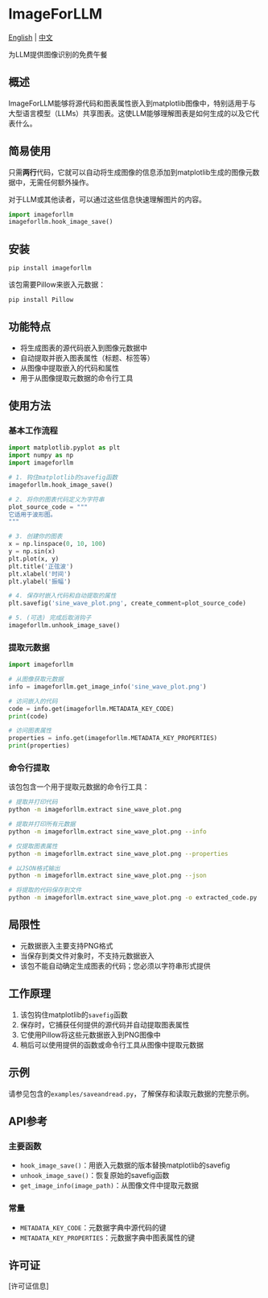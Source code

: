 # ImageForLLM

[English](README.md) | [中文](README_zh.md)

为LLM提供图像识别的免费午餐

## 概述

ImageForLLM能够将源代码和图表属性嵌入到matplotlib图像中，特别适用于与大型语言模型（LLMs）共享图表。这使LLM能够理解图表是如何生成的以及它代表什么。

## 简易使用

只需**两行**代码，它就可以自动将生成图像的信息添加到matplotlib生成的图像元数据中，无需任何额外操作。

对于LLM或其他读者，可以通过这些信息快速理解图片的内容。

```python
import imageforllm
imageforllm.hook_image_save()
```

## 安装

```bash
pip install imageforllm
```

该包需要Pillow来嵌入元数据：

```bash
pip install Pillow
```

## 功能特点

- 将生成图表的源代码嵌入到图像元数据中
- 自动提取并嵌入图表属性（标题、标签等）
- 从图像中提取嵌入的代码和属性
- 用于从图像提取元数据的命令行工具

## 使用方法

### 基本工作流程

```python
import matplotlib.pyplot as plt
import numpy as np
import imageforllm

# 1. 钩住matplotlib的savefig函数
imageforllm.hook_image_save()

# 2. 将你的图表代码定义为字符串
plot_source_code = """
它适用于波形图。
"""

# 3. 创建你的图表
x = np.linspace(0, 10, 100)
y = np.sin(x)
plt.plot(x, y)
plt.title('正弦波')
plt.xlabel('时间')
plt.ylabel('振幅')

# 4. 保存时嵌入代码和自动提取的属性
plt.savefig('sine_wave_plot.png', create_comment=plot_source_code)

# 5. (可选) 完成后取消钩子
imageforllm.unhook_image_save()
```

### 提取元数据

```python
import imageforllm

# 从图像获取元数据
info = imageforllm.get_image_info('sine_wave_plot.png')

# 访问嵌入的代码
code = info.get(imageforllm.METADATA_KEY_CODE)
print(code)

# 访问图表属性
properties = info.get(imageforllm.METADATA_KEY_PROPERTIES)
print(properties)
```

### 命令行提取

该包包含一个用于提取元数据的命令行工具：

```bash
# 提取并打印代码
python -m imageforllm.extract sine_wave_plot.png

# 提取并打印所有元数据
python -m imageforllm.extract sine_wave_plot.png --info

# 仅提取图表属性
python -m imageforllm.extract sine_wave_plot.png --properties

# 以JSON格式输出
python -m imageforllm.extract sine_wave_plot.png --json

# 将提取的代码保存到文件
python -m imageforllm.extract sine_wave_plot.png -o extracted_code.py
```

## 局限性

- 元数据嵌入主要支持PNG格式
- 当保存到类文件对象时，不支持元数据嵌入
- 该包不能自动确定生成图表的代码；您必须以字符串形式提供

## 工作原理

1. 该包钩住matplotlib的`savefig`函数
2. 保存时，它捕获任何提供的源代码并自动提取图表属性
3. 它使用Pillow将这些元数据嵌入到PNG图像中
4. 稍后可以使用提供的函数或命令行工具从图像中提取元数据

## 示例

请参见包含的`examples/saveandread.py`，了解保存和读取元数据的完整示例。

## API参考

### 主要函数

- `hook_image_save()`：用嵌入元数据的版本替换matplotlib的savefig
- `unhook_image_save()`：恢复原始的savefig函数
- `get_image_info(image_path)`：从图像文件中提取元数据

### 常量

- `METADATA_KEY_CODE`：元数据字典中源代码的键
- `METADATA_KEY_PROPERTIES`：元数据字典中图表属性的键

## 许可证

[许可证信息] 